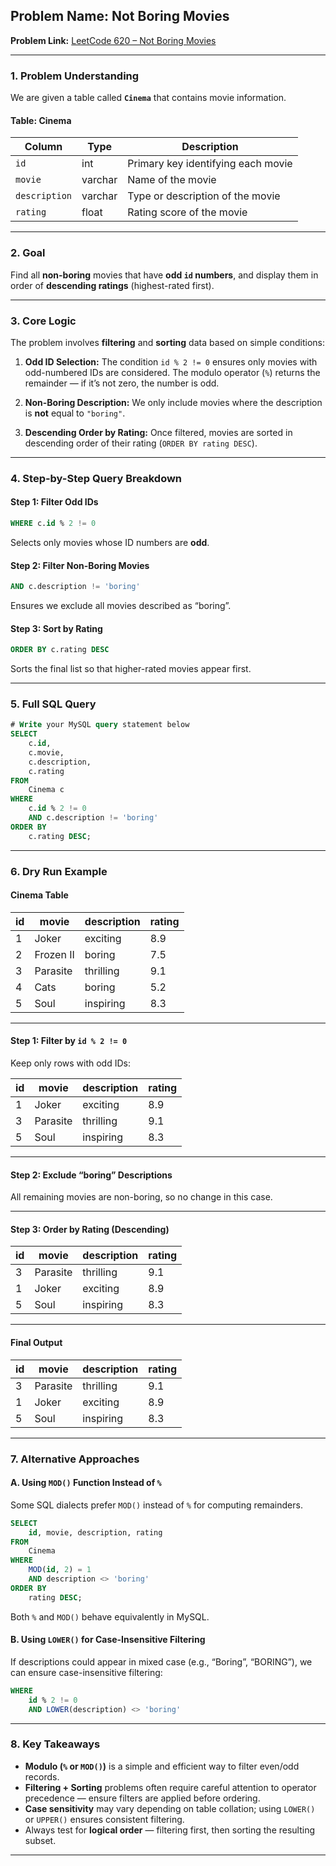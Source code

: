 
## **Problem Name: Not Boring Movies**

**Problem Link:** [LeetCode 620 – Not Boring Movies](https://leetcode.com/problems/not-boring-movies/)

---

### **1. Problem Understanding**

We are given a table called **`Cinema`** that contains movie information.

#### **Table: Cinema**

| Column        | Type    | Description                        |
| ------------- | ------- | ---------------------------------- |
| `id`          | int     | Primary key identifying each movie |
| `movie`       | varchar | Name of the movie                  |
| `description` | varchar | Type or description of the movie   |
| `rating`      | float   | Rating score of the movie          |

---

### **2. Goal**

Find all **non-boring** movies that have **odd `id` numbers**, and display them in order of **descending ratings** (highest-rated first).

---

### **3. Core Logic**

The problem involves **filtering** and **sorting** data based on simple conditions:

1. **Odd ID Selection:**
   The condition `id % 2 != 0` ensures only movies with odd-numbered IDs are considered.
   The modulo operator (`%`) returns the remainder — if it’s not zero, the number is odd.

2. **Non-Boring Description:**
   We only include movies where the description is **not** equal to `"boring"`.

3. **Descending Order by Rating:**
   Once filtered, movies are sorted in descending order of their rating (`ORDER BY rating DESC`).

---

### **4. Step-by-Step Query Breakdown**

#### **Step 1: Filter Odd IDs**

```sql
WHERE c.id % 2 != 0
```

Selects only movies whose ID numbers are **odd**.

#### **Step 2: Filter Non-Boring Movies**

```sql
AND c.description != 'boring'
```

Ensures we exclude all movies described as “boring”.

#### **Step 3: Sort by Rating**

```sql
ORDER BY c.rating DESC
```

Sorts the final list so that higher-rated movies appear first.

---

### **5. Full SQL Query**

```sql
# Write your MySQL query statement below
SELECT
    c.id,
    c.movie,
    c.description,
    c.rating
FROM 
    Cinema c
WHERE 
    c.id % 2 != 0
    AND c.description != 'boring'
ORDER BY 
    c.rating DESC;
```

---

### **6. Dry Run Example**

#### **Cinema Table**

| id | movie     | description | rating |
| -- | --------- | ----------- | ------ |
| 1  | Joker     | exciting    | 8.9    |
| 2  | Frozen II | boring      | 7.5    |
| 3  | Parasite  | thrilling   | 9.1    |
| 4  | Cats      | boring      | 5.2    |
| 5  | Soul      | inspiring   | 8.3    |

---

#### **Step 1: Filter by `id % 2 != 0`**

Keep only rows with odd IDs:

| id | movie    | description | rating |
| -- | -------- | ----------- | ------ |
| 1  | Joker    | exciting    | 8.9    |
| 3  | Parasite | thrilling   | 9.1    |
| 5  | Soul     | inspiring   | 8.3    |

---

#### **Step 2: Exclude “boring” Descriptions**

All remaining movies are non-boring, so no change in this case.

---

#### **Step 3: Order by Rating (Descending)**

| id | movie    | description | rating |
| -- | -------- | ----------- | ------ |
| 3  | Parasite | thrilling   | 9.1    |
| 1  | Joker    | exciting    | 8.9    |
| 5  | Soul     | inspiring   | 8.3    |

---

#### **Final Output**

| id | movie    | description | rating |
| -- | -------- | ----------- | ------ |
| 3  | Parasite | thrilling   | 9.1    |
| 1  | Joker    | exciting    | 8.9    |
| 5  | Soul     | inspiring   | 8.3    |

---

### **7. Alternative Approaches**

#### **A. Using `MOD()` Function Instead of `%`**

Some SQL dialects prefer `MOD()` instead of `%` for computing remainders.

```sql
SELECT
    id, movie, description, rating
FROM 
    Cinema
WHERE 
    MOD(id, 2) = 1
    AND description <> 'boring'
ORDER BY 
    rating DESC;
```

Both `%` and `MOD()` behave equivalently in MySQL.

#### **B. Using `LOWER()` for Case-Insensitive Filtering**

If descriptions could appear in mixed case (e.g., “Boring”, “BORING”), we can ensure case-insensitive filtering:

```sql
WHERE 
    id % 2 != 0
    AND LOWER(description) <> 'boring'
```

---

### **8. Key Takeaways**

* **Modulo (`%` or `MOD()`)** is a simple and efficient way to filter even/odd records.
* **Filtering + Sorting** problems often require careful attention to operator precedence — ensure filters are applied before ordering.
* **Case sensitivity** may vary depending on table collation; using `LOWER()` or `UPPER()` ensures consistent filtering.
* Always test for **logical order** — filtering first, then sorting the resulting subset.

---

